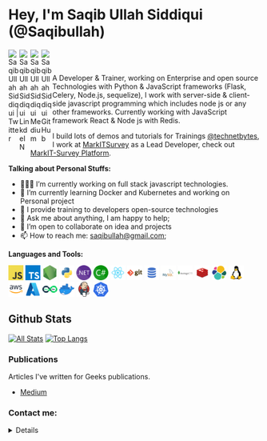 # Hey, I'm Saqib Ullah Siddiqui (@Saqibullah)

<a href="https://twitter.com/Saqibullah">
  <img align="left" alt="Saqib Ullah Siddiqui | Twitter" width="22px" src="https://cdn.jsdelivr.net/npm/simple-icons@v3/icons/twitter.svg" />
</a>
<a href="https://pk.linkedin.com/in/saqib-ullah-siddiqui/">
  <img align="left" alt="Saqib Ullah Siddiqui LinkdeIN" width="22px" src="https://cdn.jsdelivr.net/npm/simple-icons@v3/icons/linkedin.svg" />
</a>
<a href="https://saqibullah.medium.com/">
  <img align="left" alt="Saqib Ullah Siddiqui Medium" width="22px" src="https://cdn.jsdelivr.net/npm/simple-icons@3.0.1/icons/medium.svg" />
</a>
<a href="https://github.com/technetbytes">
  <img align="left" alt="Saqib Ullah Siddiqui GitHub" width="22px" src="https://cdn.jsdelivr.net/npm/simple-icons@3.0.1/icons/github.svg" />
</a>

<br/>
<br/>

A Developer & Trainer, working on Enterprise and open source Technologies with Python & JavaScript frameworks (Flask, Celery, Node.js, sequelize), 
I work with server-side & client-side javascript programming which includes node js or any other frameworks. Currently working with JavaScript framework
React & Node js with Redis.


I build lots of demos and tutorials for Trainings [@technetbytes](https://github.com/technetbytes), I work at [MarkITSurvey](http://www.markitsurvey.com/) as a Lead Developer, check out [MarkIT-Survey Platform](https://console.markitsurvey.com/).

  
**Talking about Personal Stuffs:**

- 👨🏽‍💻 I’m currently working on full stack javascript technologies. 
- 🌱 I’m currently learning Docker and Kubernetes and working on Personal project
- 🤔 I provide training to developers open-source technologies
- 💬 Ask me about anything, I am happy to help;
- 👯 I’m open to collaborate on idea and projects 
- 📫 How to reach me: saqibullah@gmail.com;

**Languages and Tools:**

<code><img height="30" src="https://raw.githubusercontent.com/github/explore/main/topics/javascript/javascript.png"></code>
<code><img height="30" src="https://github.com/github/explore/blob/main/topics/typescript/typescript.png"></code>
<code><img height="30" src="https://raw.githubusercontent.com/github/explore/main/topics/nodejs/nodejs.png"></code>
<code><img height="30" src="https://raw.githubusercontent.com/github/explore/main/topics/python/python.png"></code>
<code><img height="30" src="https://github.com/github/explore/blob/main/topics/dotnet/dotnet.png"></code>
<code><img height="30" src="https://raw.githubusercontent.com/github/explore/main/topics/csharp/csharp.png"></code>
<code><img height="30" src="https://raw.githubusercontent.com/github/explore/main/topics/react/react.png"></code>
<code><img height="30" src="https://raw.githubusercontent.com/github/explore/main/topics/git/git.png"></code>
<code><img height="30" src="https://raw.githubusercontent.com/github/explore/main/topics/sql/sql.png"></code>
<code><img height="30" src="https://raw.githubusercontent.com/github/explore/main/topics/mysql/mysql.png"></code>
<code><img height="30" src="https://raw.githubusercontent.com/github/explore/main/topics/mongodb/mongodb.png"></code>
<code><img height="30" src="https://raw.githubusercontent.com/github/explore/main/topics/redis/redis.png"></code>
<code><img height="30" src="https://github.com/github/explore/blob/main/topics/elasticsearch/elasticsearch.png"></code>
<code><img height="30" src="https://raw.githubusercontent.com/github/explore/main/topics/linux/linux.png"></code>
<code><img height="30" src="https://raw.githubusercontent.com/github/explore/main/topics/aws/aws.png"></code>
<code><img height="30" src="https://raw.githubusercontent.com/github/explore/main/topics/azure/azure.png"></code>
<code><img height="30" src="https://raw.githubusercontent.com/github/explore/main/topics/devops/devops.png"></code>
<code><img height="30" src="https://github.com/github/explore/blob/main/topics/docker-image/docker-image.png"></code>
<code><img height="30" src="https://github.com/github/explore/blob/main/topics/jenkins/jenkins.png"></code>
<code><img height="30" src="https://github.com/github/explore/blob/main/topics/kubernetes/kubernetes.png"></code>

## Github Stats
[![All Stats](https://github-readme-stats-axpwmfcg3.vercel.app/api?username=technetbytes&show_icons=true&include_all_commits=true&count_private=true&hide=contribs&theme=merko)](https://github.com/technetbytes)
[![Top Langs](https://github-readme-stats-axpwmfcg3.vercel.app/api/top-langs/?username=technetbytes&layout=compact)](https://github.com/technetbytes)


### Publications

Articles I've written for Geeks publications.

- [Medium](https://saqibullah.medium.com)

### Contact me:

<details>
  
#### saqibullah@gmail.com
#### [Linkedin](https://pk.linkedin.com/in/saqib-ullah-siddiqui/)
